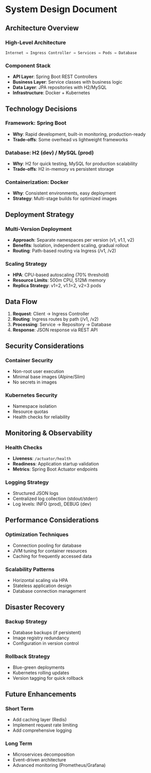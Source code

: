# System Design Document

## Architecture Overview

### High-Level Architecture
```
Internet → Ingress Controller → Services → Pods → Database
```

### Component Stack
- **API Layer**: Spring Boot REST Controllers
- **Business Layer**: Service classes with business logic
- **Data Layer**: JPA repositories with H2/MySQL
- **Infrastructure**: Docker + Kubernetes

## Technology Decisions

### Framework: Spring Boot
- **Why**: Rapid development, built-in monitoring, production-ready
- **Trade-offs**: Some overhead vs lightweight frameworks

### Database: H2 (dev) / MySQL (prod)
- **Why**: H2 for quick testing, MySQL for production scalability
- **Trade-offs**: H2 in-memory vs persistent storage

### Containerization: Docker
- **Why**: Consistent environments, easy deployment
- **Strategy**: Multi-stage builds for optimized images

## Deployment Strategy

### Multi-Version Deployment
- **Approach**: Separate namespaces per version (v1, v1.1, v2)
- **Benefits**: Isolation, independent scaling, gradual rollout
- **Routing**: Path-based routing via Ingress (/v1, /v2)

### Scaling Strategy
- **HPA**: CPU-based autoscaling (70% threshold)
- **Resource Limits**: 500m CPU, 512Mi memory
- **Replica Strategy**: v1=2, v1.1=2, v2=3 pods

## Data Flow

1. **Request**: Client → Ingress Controller
2. **Routing**: Ingress routes by path (/v1, /v2)
3. **Processing**: Service → Repository → Database
4. **Response**: JSON response via REST API

## Security Considerations

### Container Security
- Non-root user execution
- Minimal base images (Alpine/Slim)
- No secrets in images

### Kubernetes Security
- Namespace isolation
- Resource quotas
- Health checks for reliability

## Monitoring & Observability

### Health Checks
- **Liveness**: `/actuator/health`
- **Readiness**: Application startup validation
- **Metrics**: Spring Boot Actuator endpoints

### Logging Strategy
- Structured JSON logs
- Centralized log collection (stdout/stderr)
- Log levels: INFO (prod), DEBUG (dev)

## Performance Considerations

### Optimization Techniques
- Connection pooling for database
- JVM tuning for container resources
- Caching for frequently accessed data

### Scalability Patterns
- Horizontal scaling via HPA
- Stateless application design
- Database connection management

## Disaster Recovery

### Backup Strategy
- Database backups (if persistent)
- Image registry redundancy
- Configuration in version control

### Rollback Strategy
- Blue-green deployments
- Kubernetes rolling updates
- Version tagging for quick rollback

## Future Enhancements

### Short Term
- Add caching layer (Redis)
- Implement request rate limiting
- Add comprehensive logging

### Long Term
- Microservices decomposition
- Event-driven architecture
- Advanced monitoring (Prometheus/Grafana)
